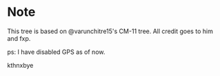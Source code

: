 Note
======
This tree is based on @varunchitre15's CM-11 tree. All credit goes to him and fxp.

ps: I have disabled GPS as of now.

kthnxbye
